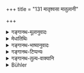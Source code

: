 +++
title = "131 मातृश्वसा मातुलानी"

+++

<details><summary>गङ्गानथ-मूलानुवादः</summary>

Mother’s sister, maternal uncle’s wife, mother-in-law, and father’s sister deserve to re honoured like the teacher’s wife; all these are equal to the wife of the Teacher.—(131)
</details>

<details><summary>मेधातिथिः</summary>

एताश् च **गुरुपत्नीवत् संपूज्याः** प्रत्युत्थानाभिवादनासनदानादिभिः । **गुरुपत्नीवत्** इत्य् अनेनैव सिद्धे **समास्ता** इति वचनम् अन्यद् अप्य् आज्ञादि गुरुपत्नीकार्यं कदाचिद् अनुजानाति । इतरथा प्रकरणात् संपूज्या इत्य् अभिवादनविषयम् एव स्यात् । पलितवयसश् च स्त्रियः स्मर्यन्ते । कनीयसीनाम् अप्य् एष एवाभिवादनविधिः ॥ २.१३१ ॥
</details>

<details><summary>गङ्गानथ-भाष्यानुवादः</summary>

These ‘*deserve to be honoured like the Teacher’s wife*’—by rising to meet them, saluting them, offering them seat and so forth.

The equality of these to the Teacher’s wife haviug been already mentioned by the phrase ‘like the Teacher’s wife,’ the addition of the words ‘*they are equal, etc*,’ is meant to indicate that one should do for these persons other things also;—such as carrying out their wishes and so forth—that one does for the Teacher’s wifìe. If this were not so indicated, the implication of the context would be that it is only in the matter of salutation that they have to be treated ‘like the Teacher’s wife.’

The text speaks of only ladies of older age; but in the case of younger ladies also the same rule of salutation has to be observed.—(131)
</details>

<details><summary>गङ्गानथ-टिप्पन्यः</summary>

This verse is quoted in *Vīramitrodaya* (Saṃskāra, p. 458) in support of
the view that the mother-in-law should be accosted with the clasping of
her feet, whereby the prohibition of clasping of the feet of the
mother-in-law, met with in some Smṛtis, has to be taken as referring to
eases where the mother-in-law happens to be a youthful woman,—under
which circumstances the Teacher’s wife also should not be clasped in the
feet.
</details>

<details><summary>गङ्गानथ-तुल्य-वाक्यानि</summary>

*Gautama-Dharmasūtra* (6.7).—‘Unless one has returned from journey, one
shall not touch the feet of a woman, except his mother, paternal aunt
and sister.’

*Āpastamba-Dharmasūtra* (1.14.6.9).—‘The Mother and the Father should be
attended upon like the Teacher;—on the completion of his study, he
should clasp the feet of all his elders;—also when he meets them on
returning from a journey;—in the case of brothers and sisters, clasping
of feet should be done in order of seniority.’

*Viṣṇu-Smṛti* (32.3).—‘Mother’s sister, father’s sister and the elder
sister also.’

*Smṛtyantara* (Vīramitrodaya-Saṃskāra, p. 458).—‘Feet-clasping should be
done of the mother’s sister, also of the wives of one’s paternal uncle.’
</details>

<details><summary>Bühler</summary>

131	A maternal aunt, the wife of a maternal uncle, a mother-in-law, and a paternal aunt must be honoured like the wife of one's teacher; they are equal to the wife of one's teacher.
</details>
